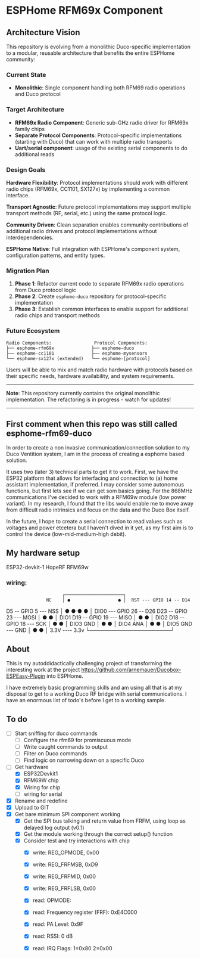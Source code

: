 # ESPHome RFM69x Component

## Architecture Vision

This repository is evolving from a monolithic Duco-specific implementation to a modular, reusable architecture that benefits the entire ESPHome community:

### Current State
- **Monolithic**: Single component handling both RFM69 radio operations and Duco protocol

### Target Architecture
- **RFM69x Radio Component**: Generic sub-GHz radio driver for RFM69x family chips
- **Separate Protocol Components**: Protocol-specific implementations (starting with Duco) that can work with multiple radio transports
- **Uart/serial component**: usage of the existing serial components to do additional reads

### Design Goals

**Hardware Flexibility**: Protocol implementations should work with different radio chips (RFM69x, CC1101, SX127x) by implementing a common interface.

**Transport Agnostic**: Future protocol implementations may support multiple transport methods (RF, serial, etc.) using the same protocol logic.

**Community Driven**: Clean separation enables community contributions of additional radio drivers and protocol implementations without interdependencies.

**ESPHome Native**: Full integration with ESPHome's component system, configuration patterns, and entity types.

### Migration Plan

1. **Phase 1**: Refactor current code to separate RFM69x radio operations from Duco protocol logic
2. **Phase 2**: Create `esphome-duco` repository for protocol-specific implementation
3. **Phase 3**: Establish common interfaces to enable support for additional radio chips and transport methods

### Future Ecosystem

```
Radio Components:                Protocol Components:
├── esphome-rfm69x              ├── esphome-duco
├── esphome-cc1101              ├── esphome-mysensors
└── esphome-sx127x (extended)   └── esphome-[protocol]
```

Users will be able to mix and match radio hardware with protocols based on their specific needs, hardware availability, and system requirements.

---

**Note**: This repository currently contains the original monolithic implementation. The refactoring is in progress - watch for updates!


---
## First comment when this repo was still called esphome-rfm69-duco
In order to create a non invasive communication/connection solution to my Duco Ventition system, I am in the process of creating a esphome based solution.

It uses two (later 3) technical parts to get it to work. First, we have the ESP32 platform that allows for interfacing and connection to (a) home assistant implementation, if preferred. I may consider some autonomous functions, but first lets see if we can get som basics going.
For the 868MHz communications I've decided to work with a RFM69w module (low power variant). In my research, I found that the libs would enable me to move away from difficult radio intrinsics and focus on the data and the Duco Box itself.

In the future, I hope to create a serial connection to read values such as voltages and power etcetera but I haven't dived in it yet, as my first aim is to control the device (low-mid-medium-high debit).

## My hardware setup
ESP32-devkit-1
HopeRF RFM69w

### wiring:

                         ┌──────────────────────┐
                   NC    │ ●                  ● │  RST --- GPIO 14 -- D14
  D5 -- GPIO 5 --- NSS   │ ●      ●    ●      ● │ DIO0 --- GPIO 26 -- D26
D23 -- GPIO 23 --- MOSI  │ ●                  ● │ DIO1
D19 -- GPIO 19 --- MISO  │ ●                  ● │ DIO2
D18 -- GPIO 18 --- SCK   │ ●                  ● │ DIO3
                   GND   │ ●                  ● │ DIO4
                   ANA   │ ●                  ● │ DIO5
           GND --- GND   │ ●                  ● │ 3.3V ----  3.3v
                         └──────────────────────┘

## About
This is my autoddidactically challenging project of transforming the interesting work at the project https://github.com/arnemauer/Ducobox-ESPEasy-Plugin into ESPHome.

I have extremely basic programming skills and am using all that is at my disposal to get to a working Duco RF bridge with serial communications. I have an enormous list of todo's before I get to a working sample.

## To do
- [ ] Start sniffing for duco commands
  - [ ] Configure the rfm69 for promiscuous mode
  - [ ] Write caught commands to output
  - [ ] Filter on Duco commands
  - [ ] Find logic on narrowing down on a specific Duco
- [ ] Get hardware
  - [x] ESP32Devkit1
  - [x] RFM69W chip
  - [x] Wiring for chip
  - [ ] wiring for serial
- [x] Rename and redefine
- [x] Upload to GIT
- [x] Get bare minimum SPI component working
  - [x] Get the SPI bus talking and return value from FRFM, using loop as delayed log output (v0.1)
  - [x] Get the module working through the correct setup() function
  - [x] Consider test and try interactions with chip
    - [x] write: REG_OPMODE, 0x00
    - [x] write: REG_FRFMSB, 0xD9
    - [x] write: REG_FRFMID, 0x00
    - [x] write: REG_FRFLSB, 0x00
    - [x] read:   OPMODE:
    - [x] read:   Frequency register (FRF): 0xE4C000
    - [x] read: PA Level: 0x9F
    - [x] read: RSSI: 0 dB
    - [x] read: IRQ Flags: 1=0x80 2=0x00

